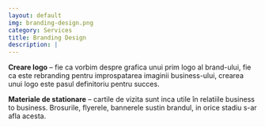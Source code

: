 ```yaml
---
layout: default
img: branding-design.png
category: Services
title: Branding Design
description: |
---
```

   <strong>Creare logo</strong> – fie ca vorbim despre grafica unui prim logo al brand-ului, fie ca este rebranding pentru improspatarea imaginii business-ului, crearea unui logo este pasul definitoriu pentru succes.

  <strong>Materiale de stationare</strong> – cartile de vizita sunt inca utile în relatiile business to business. Brosurile, flyerele, bannerele sustin brandul, in orice stadiu s-ar afla acesta.
